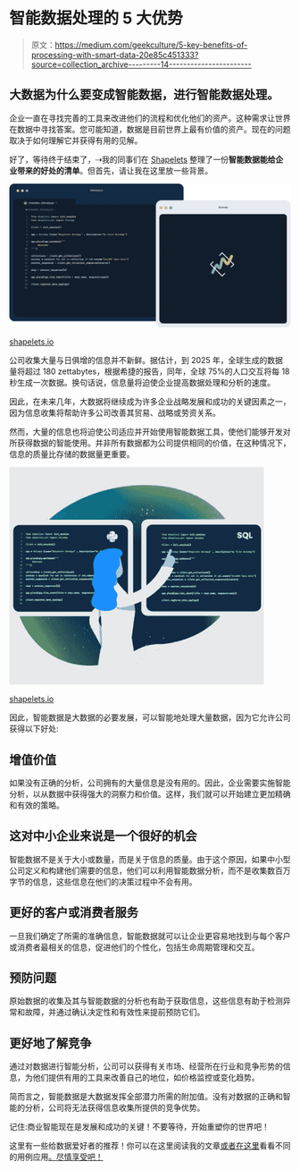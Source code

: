 # 智能数据处理的 5 大优势

> 原文：<https://medium.com/geekculture/5-key-benefits-of-processing-with-smart-data-20e85c451333?source=collection_archive---------14----------------------->

## 大数据为什么要变成智能数据，进行智能数据处理。

企业一直在寻找完善的工具来改进他们的流程和优化他们的资产。这种需求让世界在数据中寻找答案。您可能知道，数据是目前世界上最有价值的资产。现在的问题取决于如何理解它并获得有用的见解。

好了，等待终于结束了，⇢我的同事们在 [Shapelets](https://shapelets.io/) 整理了一份**智能数据能给企业带来的好处的清单**。但首先，请让我在这里放一些背景。

![](img/6b716a342f5330a616e3d19f74f76657.png)

[shapelets.io](https://shapelets.io/)

公司收集大量与日俱增的信息并不新鲜。据估计，到 2025 年，全球生成的数据量将超过 180 zettabytes，根据希捷的报告，同年，全球 75%的人口交互将每 18 秒生成一次数据。换句话说，信息量将迫使企业提高数据处理和分析的速度。

因此，在未来几年，大数据将继续成为许多企业战略发展和成功的关键因素之一，因为信息收集将帮助许多公司改善其贸易、战略或劳资关系。

然而，大量的信息也将迫使公司适应并开始使用智能数据工具，使他们能够开发对所获得数据的智能使用。并非所有数据都为公司提供相同的价值，在这种情况下，信息的质量比存储的数据量更重要。

![](img/c481edee1b58ad9e55ad1bd1d91e3649.png)

[shapelets.io](https://shapelets.io/)

因此，智能数据是大数据的必要发展，可以智能地处理大量数据，因为它允许公司获得以下好处:

## 增值价值

如果没有正确的分析，公司拥有的大量信息是没有用的。因此，企业需要实施智能分析，以从数据中获得强大的洞察力和价值。这样，我们就可以开始建立更加精确和有效的策略。

## 这对中小企业来说是一个很好的机会

智能数据不是关于大小或数量，而是关于信息的质量。由于这个原因，如果中小型公司定义和构建他们需要的信息，他们可以利用智能数据分析，而不是收集数百万字节的信息，这些信息在他们的决策过程中不会有用。

## 更好的客户或消费者服务

一旦我们确定了所需的准确信息，智能数据就可以让企业更容易地找到与每个客户或消费者最相关的信息，促进他们的个性化，包括生命周期管理和交互。

## 预防问题

原始数据的收集及其与智能数据的分析也有助于获取信息，这些信息有助于检测异常和故障，并通过确认决定性和有效性来提前预防它们。

## 更好地了解竞争

通过对数据进行智能分析，公司可以获得有关市场、经营所在行业和竞争形势的信息，为他们提供有用的工具来改善自己的地位，如价格监控或变化趋势。

简而言之，智能数据是大数据发挥全部潜力所需的附加值。没有对数据的正确和智能的分析，公司将无法获得信息收集所提供的竞争优势。

记住:商业智能现在是发展和成功的关键！不要等待，开始重塑你的世界吧！

这里有一些给数据爱好者的推荐！你可以在这里阅读我的文章[或者在这里](/@justo.ruiz.ferrer)看看不同的用例应用[。尽情享受吧！](https://shapelets.io/blog/)